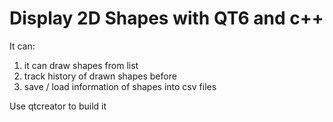 # Display 2D Shapes with QT6 and c++

It can:

1. it can draw shapes from list
2. track history of drawn shapes before
3. save / load information of shapes into csv files

Use qtcreator to build it

